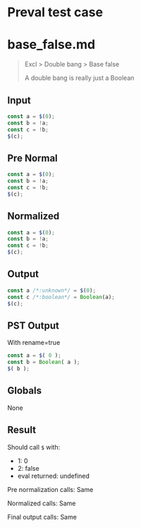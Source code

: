 # Preval test case

# base_false.md

> Excl > Double bang > Base false
>
> A double bang is really just a Boolean

## Input

`````js filename=intro
const a = $(0);
const b = !a;
const c = !b;
$(c);
`````

## Pre Normal


`````js filename=intro
const a = $(0);
const b = !a;
const c = !b;
$(c);
`````

## Normalized


`````js filename=intro
const a = $(0);
const b = !a;
const c = !b;
$(c);
`````

## Output


`````js filename=intro
const a /*:unknown*/ = $(0);
const c /*:boolean*/ = Boolean(a);
$(c);
`````

## PST Output

With rename=true

`````js filename=intro
const a = $( 0 );
const b = Boolean( a );
$( b );
`````

## Globals

None

## Result

Should call `$` with:
 - 1: 0
 - 2: false
 - eval returned: undefined

Pre normalization calls: Same

Normalized calls: Same

Final output calls: Same
